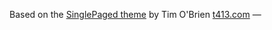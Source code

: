 

Based on the [SinglePaged theme](https://github.com/t413/SinglePaged) by Tim O'Brien [t413.com](http://t413.com/)
&mdash;

